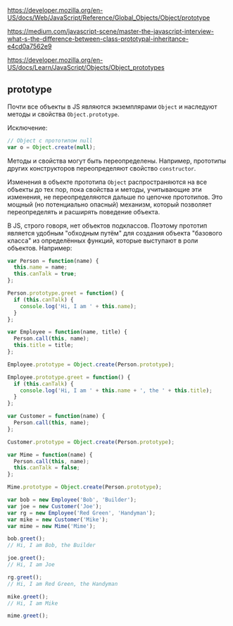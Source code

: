 https://developer.mozilla.org/en-US/docs/Web/JavaScript/Reference/Global_Objects/Object/prototype

https://medium.com/javascript-scene/master-the-javascript-interview-what-s-the-difference-between-class-prototypal-inheritance-e4cd0a7562e9

https://developer.mozilla.org/en-US/docs/Learn/JavaScript/Objects/Object_prototypes

## prototype

Почти все объекты в JS являются экземплярами `Object` и наследуют методы и свойства `Object.prototype`.

Исключение:
```js
// Object с прототипом null
var o = Object.create(null);
```

Методы и свойства могут быть переопределены. Например, прототипы других конструкторов переопределяют свойство `constructor`.

Изменения в объекте прототипа `Object` распространяются на все объекты до тех пор, пока свойства и методы, учитывающие эти изменения, не переопределяются дальше по цепочке прототипов. Это мощный (но потенциально опасный) механизм, который позволяет переопределять и расширять поведение объекта.

В JS, строго говоря, нет объектов подклассов. Поэтому прототип является удобным "обходным путём" для создания объекта "базового класса" из определённых функций, которые выступают в роли объектов. Например:

```js
var Person = function(name) {
  this.name = name;
  this.canTalk = true;
};

Person.prototype.greet = function() {
  if (this.canTalk) {
    console.log('Hi, I am ' + this.name);
  }
};

var Employee = function(name, title) {
  Person.call(this, name);
  this.title = title;
};

Employee.prototype = Object.create(Person.prototype);

Employee.prototype.greet = function() {
  if (this.canTalk) {
    console.log('Hi, I am ' + this.name + ', the ' + this.title);
  }
};

var Customer = function(name) {
  Person.call(this, name);
};

Customer.prototype = Object.create(Person.prototype);

var Mime = function(name) {
  Person.call(this, name);
  this.canTalk = false;
};

Mime.prototype = Object.create(Person.prototype);

var bob = new Employee('Bob', 'Builder');
var joe = new Customer('Joe');
var rg = new Employee('Red Green', 'Handyman');
var mike = new Customer('Mike');
var mime = new Mime('Mime');

bob.greet();
// Hi, I am Bob, the Builder

joe.greet();
// Hi, I am Joe

rg.greet();
// Hi, I am Red Green, the Handyman

mike.greet();
// Hi, I am Mike

mime.greet();

```



